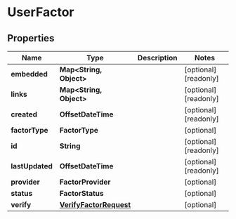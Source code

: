 

# UserFactor


## Properties

| Name | Type | Description | Notes |
|------------ | ------------- | ------------- | -------------|
|**embedded** | **Map&lt;String, Object&gt;** |  |  [optional] [readonly] |
|**links** | **Map&lt;String, Object&gt;** |  |  [optional] [readonly] |
|**created** | **OffsetDateTime** |  |  [optional] [readonly] |
|**factorType** | **FactorType** |  |  [optional] |
|**id** | **String** |  |  [optional] [readonly] |
|**lastUpdated** | **OffsetDateTime** |  |  [optional] [readonly] |
|**provider** | **FactorProvider** |  |  [optional] |
|**status** | **FactorStatus** |  |  [optional] |
|**verify** | [**VerifyFactorRequest**](VerifyFactorRequest.md) |  |  [optional] |




